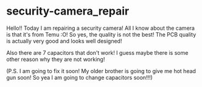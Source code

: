 # security-camera_repair
Hello!! Today I am repairing a security camera! 
All I know about the camera is that it's from Temu :O! So yes, the quality is not the best! 
The PCB quality is actually very good and looks well designed!

Also there are 7 capacitors that don't work! I guess maybe there is some other reason why they are not working!


(P.S. I am going to fix it soon! My older brother is going to give me hot head gun soon! So yea I am going to change capacitors soon!!!)
